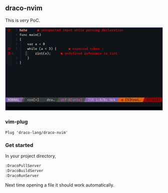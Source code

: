 ## draco-nvim

This is *very* PoC.

![Screenshot](./screenshots/s1.png)

### vim-plug
```
Plug 'draco-lang/draco-nvim'
```

### Get started
In your project directory,
```
:DracoPullServer
:DracoBuildServer
:DracoRunServer
```

Next time opening a file it should work automatically.

